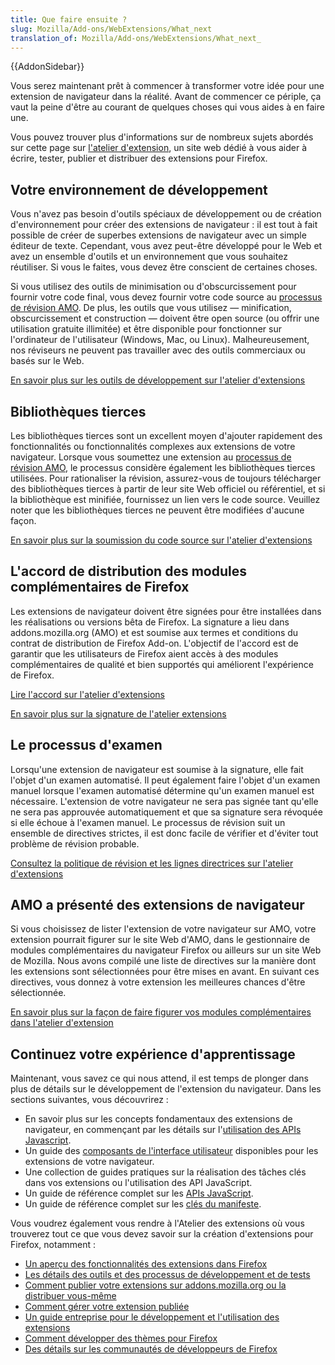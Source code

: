 ```yaml
---
title: Que faire ensuite ?
slug: Mozilla/Add-ons/WebExtensions/What_next
translation_of: Mozilla/Add-ons/WebExtensions/What_next_
---
```


{{AddonSidebar}}

Vous serez maintenant prêt à commencer à transformer votre idée pour une extension de navigateur dans la réalité. Avant de commencer ce périple, ça vaut la peine d'être au courant de quelques choses qui vous aides à en faire une.

Vous pouvez trouver plus d'informations sur de nombreux sujets abordés sur cette page sur [l'atelier d'extension](https://extensionworkshop.com), un site web dédié à vous aider à écrire, tester, publier et distribuer des extensions pour Firefox.

## Votre environnement de développement

Vous n'avez pas besoin d'outils spéciaux de développement ou de création d'environnement pour créer des extensions de navigateur : il est tout à fait possible de créer de superbes extensions de navigateur avec un simple éditeur de texte. Cependant, vous avez peut-être développé pour le Web et avez un ensemble d'outils et un environnement que vous souhaitez réutiliser. Si vous le faites, vous devez être conscient de certaines choses.

Si vous utilisez des outils de minimisation ou d'obscurcissement pour fournir votre code final, vous devez fournir votre code source au [processus de révision AMO](#The_review_process). De plus, les outils que vous utilisez — minification, obscurcissement et construction — doivent être open source (ou offrir une utilisation gratuite illimitée) et être disponible pour fonctionner sur l'ordinateur de l'utilisateur (Windows, Mac, ou Linux). Malheureusement, nos réviseurs ne peuvent pas travailler avec des outils commerciaux ou basés sur le Web.

[En savoir plus sur les outils de développement sur l'atelier d'extensions](https://extensionworkshop.com/documentation/develop/browser-extension-development-tools/)

## Bibliothèques tierces

Les bibliothèques tierces sont un excellent moyen d'ajouter rapidement des fonctionnalités ou fonctionnalités complexes aux extensions de votre navigateur. Lorsque vous soumettez une extension au [processus de révision AMO](#The_review_processv), le processus considère également les bibliothèques tierces utilisées. Pour rationaliser la révision, assurez-vous de toujours télécharger des bibliothèques tierces à partir de leur site Web officiel ou référentiel, et si la bibliothèque est minifiée, fournissez un lien vers le code source. Veuillez noter que les bibliothèques tierces ne peuvent être modifiées d'aucune façon.

[En savoir plus sur la soumission du code source sur l'atelier d'extensions](https://extensionworkshop.com/documentation/publish/source-code-submission/)

## L'accord de distribution des modules complémentaires de Firefox

Les extensions de navigateur doivent être signées pour être installées dans les réalisations ou versions bêta de Firefox. La signature a lieu dans addons.mozilla.org (AMO) et est soumise aux termes et conditions du contrat de distribution de Firefox Add-on. L'objectif de l'accord est de garantir que les utilisateurs de Firefox aient accès à des modules complémentaires de qualité et bien supportés qui améliorent l'expérience de Firefox.

[Lire l'accord sur l'atelier d'extensions](https://extensionworkshop.com/documentation/publish/firefox-add-on-distribution-agreement/)

[En savoir plus sur la signature de l'atelier extensions](https://extensionworkshop.com/documentation/publish/signing-and-distribution-overview/)

## Le processus d'examen

Lorsqu'une extension de navigateur est soumise à la signature, elle fait l'objet d'un examen automatisé. Il peut également faire l'objet d'un examen manuel lorsque l'examen automatisé détermine qu'un examen manuel est nécessaire. L'extension de votre navigateur ne sera pas signée tant qu'elle ne sera pas approuvée automatiquement et que sa signature sera révoquée si elle échoue à l'examen manuel. Le processus de révision suit un ensemble de directives strictes, il est donc facile de vérifier et d'éviter tout problème de révision probable.

[Consultez la politique de révision et les lignes directrices sur l'atelier d'extensions](https://extensionworkshop.com/documentation/publish/add-on-policies/)

## AMO a présenté des extensions de navigateur

Si vous choisissez de lister l'extension de votre navigateur sur AMO, votre extension pourrait figurer sur le site Web d'AMO, dans le gestionnaire de modules complémentaires du navigateur Firefox ou ailleurs sur un site Web de Mozilla. Nous avons compilé une liste de directives sur la manière dont les extensions sont sélectionnées pour être mises en avant. En suivant ces directives, vous donnez à votre extension les meilleures chances d'être sélectionnée.

[En savoir plus sur la façon de faire figurer vos modules complémentaires dans l'atelier d'extension](https://extensionworkshop.com/documentation/publish/recommended-extensions/)

## Continuez votre expérience d'apprentissage

Maintenant, vous savez ce qui nous attend, il est temps de plonger dans plus de détails sur le développement de l'extension du navigateur. Dans les sections suivantes, vous découvrirez :

- En savoir plus sur les concepts fondamentaux des extensions de navigateur, en commençant par les détails sur l'[utilisation des APIs Javascript](/fr/Add-ons/WebExtensions/API).
- Un guide des [composants de l'interface utilisateur](/fr/Add-ons/WebExtensions/user_interface) disponibles pour les extensions de votre navigateur.
- Une collection de guides pratiques sur la réalisation des tâches clés dans vos extensions ou l'utilisation des API JavaScript.
- Un guide de référence complet sur les [APIs JavaScript](/fr/docs/Mozilla/Add-ons/WebExtensions/Browser_support_for_JavaScript_APIs).
- Un guide de référence complet sur les [clés du manifeste](/fr/docs/Mozilla/Add-ons/WebExtensions/manifest.json).

Vous voudrez également vous rendre à l'Atelier des extensions où vous trouverez tout ce que vous devez savoir sur la création d'extensions pour Firefox, notamment :

- [Un aperçu des fonctionnalités des extensions dans Firefox](https://extensionworkshop.com/#about)
- [Les détails des outils et des processus de développement et de tests](https://extensionworkshop.com/documentation/develop/)
- [Comment publier votre extensions sur addons.mozilla.org ou la distribuer vous-même](https://extensionworkshop.com/documentation/publish/)
- [Comment gérer votre extension publiée](https://extensionworkshop.com/documentation/manage/)
- [Un guide entreprise pour le développement et l'utilisation des extensions](https://extensionworkshop.com/documentation/enterprise/)
- [Comment développer des thèmes pour Firefox](https://extensionworkshop.com/documentation/themes/)
- [Des détails sur les communautés de développeurs de Firefox](https://extensionworkshop.com/community/)
